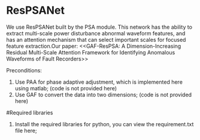 # ResPSANet
We use ResPSANet built by the PSA module. This network has the ability to extract multi-scale power disturbance abnormal waveform features, and has an attention mechanism that can select important scales for focused feature extraction.Our paper: <<GAF-ResPSA: A Dimension-Increasing Residual Multi-Scale Attention Framework for Identifying Anomalous Waveforms of Fault Recorders>>


Preconditions:
1. Use PAA for phase adaptive adjustment, which is implemented here using matlab; (code is not provided here)
2. Use GAF to convert the data into two dimensions; (code is not provided here)

#Required libraries
1. Install the required libraries for python, you can view the requirement.txt file here;


